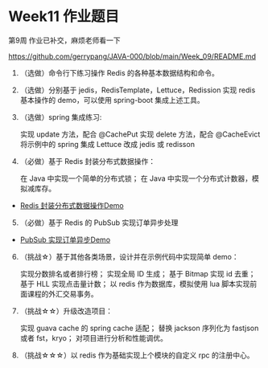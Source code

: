 # Week11 作业题目 

第9周 作业已补交，麻烦老师看一下

https://github.com/gerrypang/JAVA-000/blob/main/Week_09/README.md


1. （选做）命令行下练习操作 Redis 的各种基本数据结构和命令。

2. （选做）分别基于 jedis，RedisTemplate，Lettuce，Redission 实现 redis 基本操作的 demo，可以使用 spring-boot 集成上述工具。

3. （选做）spring 集成练习:

    实现 update 方法，配合 @CachePut
    实现 delete 方法，配合 @CacheEvict
    将示例中的 spring 集成 Lettuce 改成 jedis 或 redisson

4. （必做）基于 Redis 封装分布式数据操作：

    在 Java 中实现一个简单的分布式锁；
    在 Java 中实现一个分布式计数器，模拟减库存。
    
- [Redis 封装分布式数据操作Demo ](/Week_11/order-server/README.md)

5. （必做）基于 Redis 的 PubSub 实现订单异步处理

- [PubSub 实现订单异步Demo ](/Week_11/order-server/README2.md)

6. （挑战☆）基于其他各类场景，设计并在示例代码中实现简单 demo：

    实现分数排名或者排行榜；
    实现全局 ID 生成；
    基于 Bitmap 实现 id 去重；
    基于 HLL 实现点击量计数；
    以 redis 作为数据库，模拟使用 lua 脚本实现前面课程的外汇交易事务。

7. （挑战☆☆）升级改造项目：

    实现 guava cache 的 spring cache 适配；
    替换 jackson 序列化为 fastjson 或者 fst，kryo；
    对项目进行分析和性能调优。

8. （挑战☆☆☆）以 redis 作为基础实现上个模块的自定义 rpc 的注册中心。
